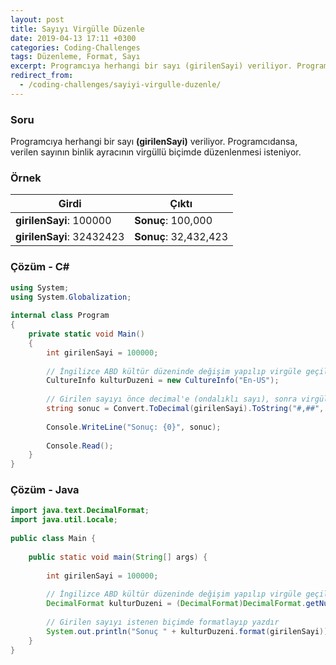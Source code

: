 ```yaml
---
layout: post
title: Sayıyı Virgülle Düzenle
date: 2019-04-13 17:11 +0300
categories: Coding-Challenges
tags: Düzenleme, Format, Sayı
excerpt: Programcıya herhangi bir sayı (girilenSayi) veriliyor. Programcıdansa, verilen sayının binlik ayracının virgüllü biçimde düzenlenmesi isteniyor.
redirect_from:
  - /coding-challenges/sayiyi-virgulle-duzenle/
---
```

### Soru
Programcıya herhangi bir sayı **(girilenSayi)** veriliyor. Programcıdansa, verilen sayının binlik ayracının virgüllü biçimde düzenlenmesi isteniyor.

### Örnek

| Girdi                     | Çıktı                 |
|---------------------------|-----------------------|
| **girilenSayi**: 100000   | **Sonuç**: 100,000    |
| **girilenSayi**: 32432423 | **Sonuç**: 32,432,423 |

### Çözüm - C#
```csharp
using System;
using System.Globalization;
 
internal class Program
{
    private static void Main()
    {
        int girilenSayi = 100000;
 
        // İngilizce ABD kültür düzeninde değişim yapılıp virgüle geçilecek
        CultureInfo kulturDuzeni = new CultureInfo("En-US");
 
        // Girilen sayıyı önce decimal'e (ondalıklı sayı), sonra virgüllü düzene dönüştür
        string sonuc = Convert.ToDecimal(girilenSayi).ToString("#,##", kulturDuzeni);
 
        Console.WriteLine("Sonuç: {0}", sonuc);
 
        Console.Read();
    }
}
```

### Çözüm - Java
```java
import java.text.DecimalFormat;
import java.util.Locale;
 
public class Main {
 
    public static void main(String[] args) {
 
        int girilenSayi = 100000;
 
        // İngilizce ABD kültür düzeninde değişim yapılıp virgüle geçilecek
        DecimalFormat kulturDuzeni = (DecimalFormat)DecimalFormat.getNumberInstance(Locale.ENGLISH);
 
        // Girilen sayıyı istenen biçimde formatlayıp yazdır
        System.out.println("Sonuç " + kulturDuzeni.format(girilenSayi));
    }
}
```
